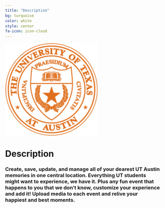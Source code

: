 ```yaml
---
title: "Description"
bg: turquoise
color: white
style: center
fa-icon: icon-cloud 
---
```


<img class="roundrect" alt="photo" src="img/utexass.png" width="300">

# Description

### Create, save, update, and manage all of your dearest UT Austin memories in one central location. Everything UT students might want to experience, we have it. Plus any fun event that happens to you that we don’t know, customize your experience and add it! Upload media to each event and relive your happiest and best moments.
